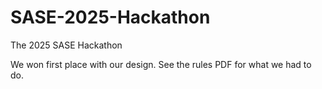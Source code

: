 # SASE-2025-Hackathon
The 2025 SASE Hackathon

We won first place with our design.  See the rules PDF for what we had to do.
